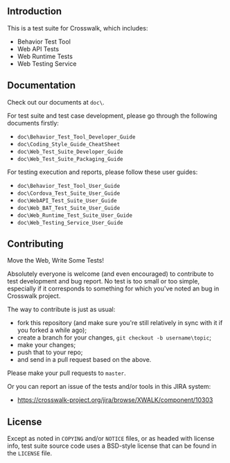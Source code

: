 ## Introduction

This is a test suite for Crosswalk, which includes:

* Behavior Test Tool
* Web API Tests
* Web Runtime Tests
* Web Testing Service

## Documentation

Check out our documents at `doc\`.

For test suite and test case development, please go through the following
documents firstly:

* `doc\Behavior_Test_Tool_Developer_Guide`
* `doc\Coding_Style_Guide_CheatSheet`
* `doc\Web_Test_Suite_Developer_Guide`
* `doc\Web_Test_Suite_Packaging_Guide`

For testing execution and reports, please follow these user guides:

* `doc\Behavior_Test_Tool_User_Guide`
* `doc\Cordova_Test_Suite_User_Guide`
* `doc\WebAPI_Test_Suite_User_Guide`
* `doc\Web_BAT_Test_Suite_User_Guide`
* `doc\Web_Runtime_Test_Suite_User_Guide`
* `doc\Web_Testing_Service_User_Guide`

## Contributing

Move the Web, Write Some Tests!

Absolutely everyone is welcome (and even encouraged) to contribute to test
development and bug report. No test is too small or too simple, especially
if it corresponds to something for which you've noted an bug in Crosswalk
project.

The way to contribute is just as usual:

* fork this repository (and make sure you're still relatively in sync with it
  if you forked a while ago);
* create a branch for your changes, `git checkout -b username\topic`;
* make your changes;
* push that to your repo;
* and send in a pull request based on the above.

Please make your pull requests to `master`.

Or you can report an issue of the tests and/or tools in this JIRA system:

* https://crosswalk-project.org/jira/browse/XWALK/component/10303

## License

Except as noted in `COPYING` and/or `NOTICE` files, or as headed with license
info, test suite source code uses a BSD-style license that can be found in the
`LICENSE` file.
